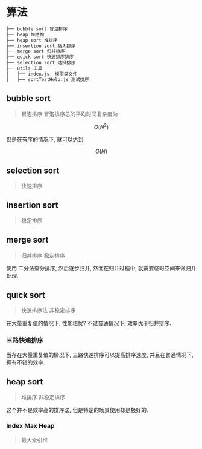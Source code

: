 # 算法

```bash
├── bubble sort 冒泡排序
├── heap 堆结构
├── heap sort 堆排序
├── insertion sort 插入排序
├── merge sort 归并排序
├── quick sort 快速排序排序
├── selection sort 选择排序
├── utils 工具
│   ├── index.js  模型类文件
│   ├── sortTestHelp.js 测试排序
```

## bubble sort

> 冒泡排序
冒泡排序总的平均时间复杂度为 

```math
O(N^2)
```

但是在有序的情况下, 就可以达到 
```math
O(N)
```

## selection sort

> 快速排序

## insertion sort

> 稳定排序

## merge sort

> 归并排序
> 稳定排序

使用 二分法查分排序, 然后逐步归并, 然而在归并过程中, 就需要临时空间来做归并处理.

## quick sort

> 快速排序法
> 非稳定排序

在大量重复值的情况下, 性能堪忧? 不过普通情况下, 效率优于归并排序.

### 三路快速排序

当存在大量重复值的情况下, 三路快速排序可以提高排序速度, 并且在普通情况下, 拥有不错的效率.

## heap sort

> 堆排序
> 非稳定排序

这个并不是效率高的排序法, 但是特定的场景使用却是极好的.

### Index Max Heap

> 最大索引堆
